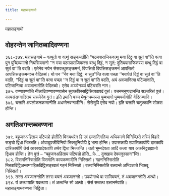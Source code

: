 ```yaml
---
title: महासङ्गामो

---
```

महासङ्गामो  


## वोहरन्तेन जानितब्बादिवण्णना

३६८-३७४. महासङ्गामे – वत्थुतो वा वत्थुं सङ्कमतीति ‘‘पठमपाराजिकवत्थु मया दिट्ठं वा सुतं वा’’ति वत्वा पुन पुच्छियमानो निघंसियमानो ‘‘न मया पठमपाराजिकस्स वत्थु दिट्ठं, न सुतं; दुतियपाराजिकस्स वत्थु दिट्ठं वा सुतं वा’’ति वदति। एतेनेव नयेन सेसवत्थुसङ्कमनं, विपत्तितो विपत्तिसङ्कमनं आपत्तितो आपत्तिसङ्कमनञ्च वेदितब्बं। यो पन ‘‘नेव मया दिट्ठं, न सुत’’न्ति वत्वा पच्छा ‘‘मयापेतं दिट्ठं वा सुतं वा’’ति वदति, ‘‘दिट्ठं वा सुतं वा’’ति वत्वा पच्छा ‘‘न दिट्ठं वा न सुतं वा’’ति वदति, अयं अवजानित्वा पटिजानाति, पटिजानित्वा अवजानातीति वेदितब्बो। एसेव अञ्ञेनञ्ञं पटिचरति नाम।  
३७५. वण्णावण्णोति नीलादिवण्णावण्णवसेन सुक्कविस्सट्ठिसिक्खापदं वुत्तं। वचनमनुप्पदानन्ति सञ्चरित्तं वुत्तं। कायसंसग्गादित्तयं सरूपेनेव वुत्तं। इति इमानि पञ्च मेथुनधम्मस्स पुब्बभागो पुब्बपयोगोति वेदितब्बानि।  
३७६. चत्तारि अपलोकनकम्मानीति अधम्मेनवग्गादीनि। सेसेसुपि एसेव नयो। इति चत्तारि चतुक्कानि सोळस होन्ति।  


## अगतिअगन्तब्बवण्णना

३७९. बहुजनअहिताय पटिपन्नो होतीति विनयधरेन हि एवं छन्दादिगतिया अधिकरणे विनिच्छिते तस्मिं विहारे सङ्घो द्विधा भिज्जति। ओवादूपजीविनियो भिक्खुनियोपि द्वे भागा होन्ति। उपासकापि उपासिकायोपि दारकापि दारिकायोपि तेसं आरक्खदेवतापि तथेव द्विधा भिज्जन्ति। ततो भुम्मदेवता आदिं कत्वा याव अकनिट्ठब्रह्मानो द्विधाव होन्ति। तेन वुत्तं – ‘‘बहुजनअहिताय पटिपन्नो होति…पे॰… दुक्खाय देवमनुस्सान’’न्ति।  
३८२. विसमनिस्सितोति विसमानि कायकम्मादीनि निस्सितो। गहननिस्सितोति मिच्छादिट्ठिअन्तग्गाहिकदिट्ठिसङ्खातं गहनं निस्सितो। बलवनिस्सितोति बलवन्ते अभिञ्ञाते भिक्खू निस्सितो।  
३९३. तस्स अवजानन्तोति तस्स वचनं अवजानन्तो। उपयोगत्थे वा सामिवचनं, तं अवजानन्तोति अत्थो।  
३९४. यं अत्थायाति यदत्थाय। तं अत्थन्ति सो अत्थो। सेसं सब्बत्थ उत्तानमेवाति।  
महासङ्गामवण्णना निट्ठिता।  
